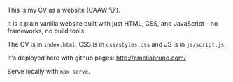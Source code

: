This is my CV as a website (CAAW 🐮). 

It is a plain vanilla website built with just HTML, CSS, and JavaScript - no frameworks, no build tools.

The CV is in `index.html`. CSS is in `css/styles.css` and JS is in `js/script.js`.

It's deployed here with github pages: http://ameliabruno.com/

Serve locally with `npx serve`.